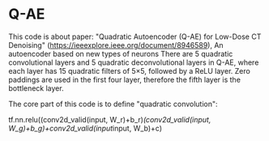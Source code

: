 # Q-AE
This code is about paper: "Quadratic Autoencoder (Q-AE) for Low-Dose CT Denoising" (https://ieeexplore.ieee.org/document/8946589), An autoencoder based on new types of neurons
There are 5 quadratic convolutional layers and 5 quadratic deconvolutional layers in Q-AE, 
where each layer has 15 quadratic filters of 5×5, followed by a ReLU layer. Zero paddings are used in the first four layer, 
therefore the fifth layer is the bottleneck layer. 

The core part of this code is to define "quadratic convolution":

tf.nn.relu((conv2d_valid(input, W_r)+b_r)*(conv2d_valid(input, W_g)+b_g)+conv2d_valid(input*input, W_b)+c) 


